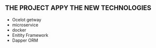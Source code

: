 ##  THE PROJECT APPY THE NEW TECHNOLOGIES
- Ocelot getway
- microservice
- docker
- Enitity Framework
- Dapper ORM
